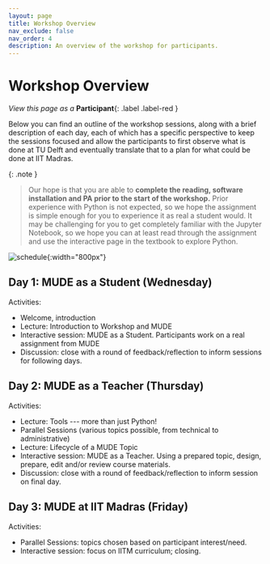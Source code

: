 ```yaml
---
layout: page
title: Workshop Overview
nav_exclude: false
nav_order: 4
description: An overview of the workshop for participants.
---
```


# Workshop Overview

_View this page as a_ **Participant**{: .label .label-red }

Below you can find an outline of the workshop sessions, along with a brief description of each day, each of which has a specific perspective to keep the sessions focused and allow the participants to first observe what is done at TU Delft and eventually translate that to a plan for what could be done at IIT Madras.

{: .note }
> Our hope is that you are able to **complete the reading, software installation and PA prior to the start of the workshop.** Prior experience with Python is not expected, so we hope the assignment is simple enough for you to experience it as real a student would. It may be challenging for you to get completely familiar with the Jupyter Notebook, so we hope you can at least read through the assignment and use the interactive page in the textbook to explore Python.

![schedule](../assets/figures/week.png){:width="800px"}

## Day 1: MUDE as a Student (Wednesday)

Activities:
- Welcome, introduction
- Lecture: Introduction to Workshop and MUDE
- Interactive session: MUDE as a Student. Participants work on a real assignment from MUDE
- Discussion: close with a round of feedback/reflection to inform sessions for following days.

## Day 2: MUDE as a Teacher (Thursday)

Activities:
- Lecture: Tools --- more than just Python!
- Parallel Sessions (various topics possible, from technical to administrative)
- Lecture: Lifecycle of a MUDE Topic
- Interactive session: MUDE as a Teacher. Using a prepared topic, design, prepare, edit and/or review course materials.
- Discussion: close with a round of feedback/reflection to inform session on final day.

## Day 3: MUDE at IIT Madras (Friday)

Activities:
- Parallel Sessions: topics chosen based on participant interest/need.
- Interactive session: focus on IITM curriculum; closing.